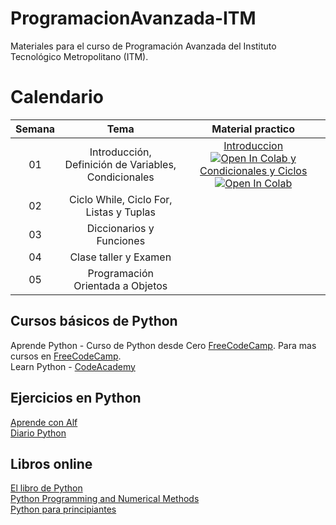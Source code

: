 # ProgramacionAvanzada-ITM
Materiales para el curso de Programación Avanzada del Instituto Tecnológico Metropolitano (ITM).

# Calendario
| Semana |                             Tema                              |                  Material practico |
| :-----------: | :--------------------------------------------------------------: |:----------------------------------------------------------------------------------------------------------------------------: | 
|      01       |  Introducción, Definición de Variables, Condicionales           |    [Introduccion](https://github.com/cgl-itm/ProgramacionAvanzada-ITM/blob/main/notebooks/01_IntroduccionPython.ipynb) <a target="_blank" href="https://colab.research.google.com/gist/cgl-itm/ProgramacionAvanzada-ITM/blob/main/notebooks/01_IntroduccionPython.ipynb"> <img src="https://colab.research.google.com/assets/colab-badge.svg" alt="Open In Colab"/> y [Condicionales y Ciclos](https://github.com/cgl-itm/ProgramacionAvanzada-ITM/blob/main/notebooks/02_Condicionales_y_Ciclos.ipynb) <a target="_blank" href="https://colab.research.google.com/gist/cgl-itm/ProgramacionAvanzada-ITM/blob/main/notebooks/02_Condicionales_y_Ciclos.ipynb"> <img src="https://colab.research.google.com/assets/colab-badge.svg" alt="Open In Colab"/> | 
|      02       |  Ciclo While, Ciclo For, Listas y Tuplas    |  |
|      03       |  Diccionarios y Funciones   |      | 
|      04       |  Clase taller y Examen   |      | 
|      05       |  Programación Orientada a Objetos   |      | 

## Cursos básicos de Python
Aprende Python - Curso de Python desde Cero [FreeCodeCamp](https://www.youtube.com/watch?v=DLikpfc64cA).
Para mas cursos en [FreeCodeCamp](https://www.freecodecamp.org/espanol/). <br>
Learn Python - [CodeAcademy](https://www.codecademy.com/learn/learn-python)

## Ejercicios en Python
[Aprende con Alf](https://aprendeconalf.es/docencia/python/ejercicios/) <br>
[Diario Python](https://pythondiario.com/ejercicios-de-programacion-python) <br>

## Libros online
[El libro de Python](https://ellibrodepython.com/) <br>
[Python Programming and Numerical Methods](https://pythonnumericalmethods.berkeley.edu/notebooks/Index.html)<br>
[Python para principiantes](https://uniwebsidad.com/libros/python) 
